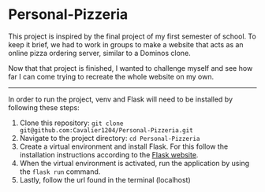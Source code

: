 # Personal-Pizzeria

This project is inspired by the final project of my first semester of school. To keep it brief, we had to work in groups to make a website that acts as an online pizza ordering server, similar to a Dominos clone.

Now that that project is finished, I wanted to challenge myself and see how far I can come trying to recreate the whole website on my own.

---

In order to run the project, venv and Flask will need to be installed by following these steps:
1. Clone this repository: `git clone git@github.com:Cavalier1204/Personal-Pizzeria.git`
1. Navigate to the project directory: `cd Personal-Pizzeria`
1. Create a virtual environment and install Flask. For this follow the installation instructions according to the [Flask website](https://flask.palletsprojects.com/en/2.2.x/installation/#virtual-environments).
1. When the virtual environment is activated, run the application by using the `flask run` command. 
1. Lastly, follow the url found in the terminal (localhost)
